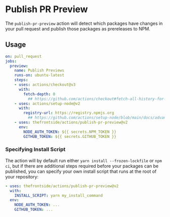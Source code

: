 # Publish PR Preview

The `publish-pr-preview` action will detect which packages have changes in your pull request and publish those packages as prereleases to NPM.

## Usage

```yaml
on: pull_request
jobs:
  preview:
    name: Publish Previews
    runs-on: ubuntu-latest
    steps:
    - uses: actions/checkout@v3
      with:
        fetch-depth: 0
          ## https://github.com/actions/checkout#fetch-all-history-for-all-tags-and-branches
    - uses: actions/setup-node@v2
      with:
        registry-url: https://registry.npmjs.org
          ## https://github.com/actions/setup-node/blob/main/docs/advanced-usage.md#publish-to-npmjs-and-gpr-with-npm
    - uses: thefrontside/actions/publish-pr-preview@v2
      env:
        NODE_AUTH_TOKEN: ${{ secrets.NPM_TOKEN }}
        GITHUB_TOKEN: ${{ secrets.GITHUB_TOKEN }}
```

### Specifying Install Script

The action will by default run either `yarn install --frozen-lockfile` or `npm ci`, but if there are additional steps required before your packages can be published, you can specify your own install script that runs at the root of your repository:

```yaml
- uses: thefrontside/actions/publish-pr-preview@v2
  with:
    INSTALL_SCRIPT: yarn my_install_command
  env:
    NODE_AUTH_TOKEN: ...
    GITHUB_TOKEN: ...
```
